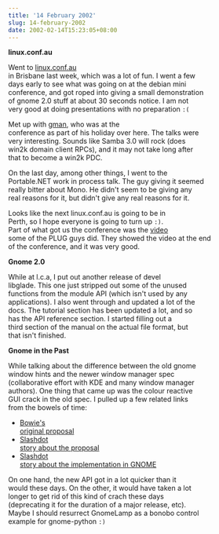 ```yaml
---
title: '14 February 2002'
slug: 14-february-2002
date: 2002-02-14T15:23:05+08:00
---
```


**linux.conf.au**

Went to [linux.conf.au](http://linux.conf.au/)\
in Brisbane last week, which was a lot of fun. I went a few\
days early to see what was going on at the debian mini\
conference, and got roped into giving a small demonstration\
of gnome 2.0 stuff at about 30 seconds notice. I am not\
very good at doing presentations with no preparation `:(`

Met up with [gman](http://www.advogato.org/person/gman/), who was at
the\
conference as part of his holiday over here. The talks were\
very interesting. Sounds like Samba 3.0 will rock (does\
win2k domain client RPCs), and it may not take long after\
that to become a win2k PDC.

On the last day, among other things, I went to the\
Portable.NET work in process talk. The guy giving it seemed\
really bitter about Mono. He didn\'t seem to be giving any\
real reasons for it, but didn\'t give any real reasons for it.

Looks like the next linux.conf.au is going to be in\
Perth, so I hope everyone is going to turn up `:)`.\
Part of what got us the conference was the
[video](http://www.planetmirror.com/pub/lca/2003/movie/)\
some of the PLUG guys did. They showed the video at the end\
of the conference, and it was very good.

**Gnome 2.0**

While at l.c.a, I put out another release of devel\
libglade. This one just stripped out some of the unused\
functions from the module API (which isn\'t used by any\
applications). I also went through and updated a lot of the\
docs. The tutorial section has been updated a lot, and so\
has the API reference section. I started filling out a\
third section of the manual on the actual file format, but\
that isn\'t finished.

**Gnome in the Past**

While talking about the difference between the old gnome\
window hints and the newer window manager spec\
(collaborative effort with KDE and many window manager\
authors). One thing that came up was the colour reactive\
GUI crack in the old spec. I pulled up a few related links\
from the bowels of time:

-   [Bowie\'s\
    original
    proposal](http://mail.gnome.org/archives/gnome-gui-list/1998-May/msg00036.html)
-   [Slashdot\
    story about the
    proposal](http://slashdot.org/article.pl?sid=older/9804200911240&mode=thread)
-   [Slashdot\
    story about the implementation in
    GNOME](http://slashdot.org/article.pl?sid=older/9805311621222&mode=thread)

On one hand, the new API got in a lot quicker than it\
would these days. On the other, it would have taken a lot\
longer to get rid of this kind of crach these days\
(deprecating it for the duration of a major release, etc).\
Maybe I should resurrect GnomeLamp as a bonobo control\
example for gnome-python `:)`
